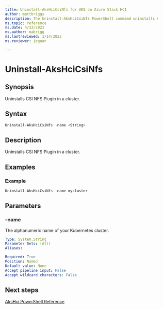 ```yaml
---
title: Uninstall-AksHciCsiNfs for AKS on Azure Stack HCI
author: mattbriggs
description: The Uninstall-AksHciCsiNfs PowerShell command uninstalls CSI NFS Plugin in a cluster
ms.topic: reference
ms.date: 4/13/2021
ms.author: mabrigg 
ms.lastreviewed: 1/14/2022
ms.reviewer: jeguan

---
```


# Uninstall-AksHciCsiNfs

## Synopsis
Uninstalls CSI NFS Plugin in a cluster.

## Syntax

```powershell
Uninstall-AksHciCsiNfs -name <String>                       
```

## Description
Uninstalls CSI NFS Plugin in a cluster.

## Examples

### Example

```PowerShell
Uninstall-AksHciCsiNfs -name mycluster
```

## Parameters

### -name
The alphanumeric name of your Kubernetes cluster.

```yaml
Type: System.String
Parameter Sets: (All)
Aliases:

Required: True
Position: Named
Default value: None
Accept pipeline input: False
Accept wildcard characters: False
```
## Next steps

[AksHci PowerShell Reference](index.md)